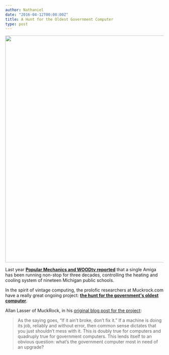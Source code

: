 ```yaml
---
author: Nathaniel
date: "2016-04-12T00:00:00Z"
title: A Hunt for the Oldest Government Computer
type: post
---
```


<img src="/assets/labold.jpg" width="720px"/>

Last year <strong><a href="http://www.popularmechanics.com/technology/infrastructure/a16010/30-year-old-computer-runs-school-heat/">Popular Mechanics and WOODtv reported</a></strong> that a single Amiga has been running non-stop for three decades, controlling the heating and cooling system of nineteen Michigan public schools. 

In the spirit of vintage computing, the prolofic researchers at Muckrock.com have a really great ongoing project: <strong><a href="https://www.muckrock.com/news/archives/2016/mar/23/hunt-governments-oldest-computer-continues/">the hunt for the government's oldest computer</a></strong>.

Allan Lasser of MuckRock, in his <a href="https://www.muckrock.com/news/archives/2016/feb/24/hunt-governments-oldest-computer/">original blog post for the project</a>:

<blockquote>
As the saying goes, “If it ain’t broke, don’t fix it.” If a machine is doing its job, reliably and without error, then common sense dictates that you just shouldn’t mess with it. This is doubly true for computers and quadruply true for government computers. This lends itself to an obvious question: what’s the government computer most in need of an upgrade?
</blockquote>

